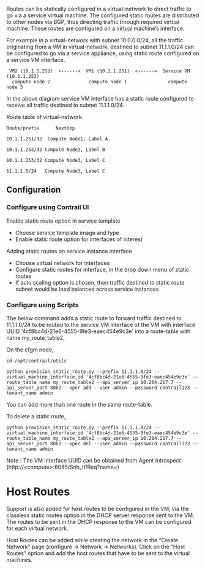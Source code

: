 Routes can be statically configured in a virtual-network to direct traffic to go via a service virtual machine. The configured static routes are distributed to other nodes via BGP, thus directing traffic through required virtual machine.  These routes are configured on a virtual machine’s interface.

For example in a virtual-network with subnet 10.0.0.0/24, all the traffic
originating from a VM in virtual-network, destined to subnet 11.1.1.0/24 can be configured to go via a service appliance, using static route configured on a service VM interface.

     VM2 (10.1.1.252)  <------>  VM1 (10.1.1.251)  <------>  Service VM (10.1.1.253) 
      compute node 2              compute node 1               compute node 3

In the above diagram service VM interface has a static route configured to receive all traffic destined to subnet 11.1.1.0/24.  

Route table of virtual-network.

`Route/prefix	   NextHop`

`10.1.1.251/32	Compute Node1, Label A`

``10.1.1.252/32	Compute Node2, Label B``

``10.1.1.253/32	Compute Node3, Label C``

``11.1.1.0/24   Compute Node3, Label C``

## Configuration

### Configure using Contrail UI
Enable static route option in service template
* Choose service template image and type
* Enable static route option for interfaces of interest

Adding static routes on service instance interface
* Choose virtual network for interfaces
* Configure static routes for interface, in the drop down menu of static routes
* If auto scaling option is chosen, then traffic destined to static route subnet would be load balanced across service instances 

### Configure using Scripts
The below command adds a static route to forward traffic destined to 11.1.1.0/24 to be routed to the service VM interface of the VM with interface UUID '4cf8bc4d-21e6-4555-9fe3-eaec454e9c3e' into a route-table with name my_route_table2. 

On the cfgm node, 

`cd /opt/contrail/utils`

`python provision_static_route.py --prefix 11.1.1.0/24 --virtual_machine_interface_id '4cf8bc4d-21e6-4555-9fe3-eaec454e9c3e' --route_table_name my_route_table2 --api_server_ip 10.204.217.7 --api_server_port 8082 --oper add --user admin --password contrail123 --tenant_name admin`

You can add more than one route in the same route-table.

To delete a static route, 

`python provision_static_route.py --prefix 11.1.1.0/24 --virtual_machine_interface_id '4cf8bc4d-21e6-4555-9fe3-eaec454e9c3e' --route_table_name my_route_table2 --api_server_ip 10.204.217.7 --api_server_port 8082 --oper del --user admin --password contrail123 --tenant_name admin`

Note : 
The VM interface UUID can be obtained from Agent Introspect (http://\<compute\>:8085/Snh_ItfReq?name=) 

# Host Routes
Support is also added for host routes to be configured in the VM, via the classless static routes option in the DHCP server response sent to the VM. The routes to be sent in the DHCP response to the VM can be configured for each virtual network.

Host Routes can be added while creating the network in the “Create Network” page (configure -> Network -> Networks). Click on the “Host Routes” option and add the host routes that have to be sent to the virtual machines.